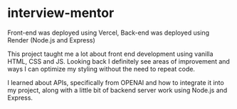 # interview-mentor

Front-end was deployed using Vercel,
Back-end was deployed using Render (Node.js and Express)

This project taught me a lot about front end development using vanilla HTML, CSS and JS. Looking back I definitely see areas of improvement
and ways I can optimize my styling without the need to repeat code. 

I learned about APIs, specifically from OPENAI and how to integrate it into my project, along with a little bit of backend server work
using Node.js and Express. 

